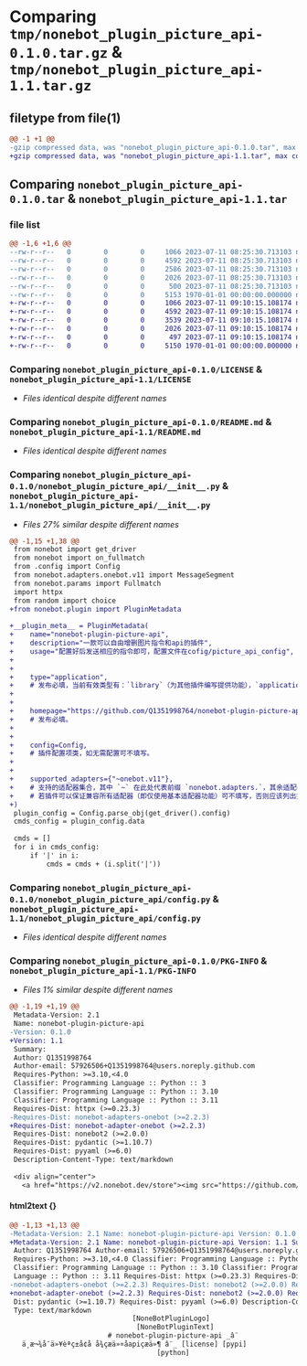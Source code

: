 # Comparing `tmp/nonebot_plugin_picture_api-0.1.0.tar.gz` & `tmp/nonebot_plugin_picture_api-1.1.tar.gz`

## filetype from file(1)

```diff
@@ -1 +1 @@
-gzip compressed data, was "nonebot_plugin_picture_api-0.1.0.tar", max compression
+gzip compressed data, was "nonebot_plugin_picture_api-1.1.tar", max compression
```

## Comparing `nonebot_plugin_picture_api-0.1.0.tar` & `nonebot_plugin_picture_api-1.1.tar`

### file list

```diff
@@ -1,6 +1,6 @@
--rw-r--r--   0        0        0     1066 2023-07-11 08:25:30.713103 nonebot_plugin_picture_api-0.1.0/LICENSE
--rw-r--r--   0        0        0     4592 2023-07-11 08:25:30.713103 nonebot_plugin_picture_api-0.1.0/README.md
--rw-r--r--   0        0        0     2586 2023-07-11 08:25:30.713103 nonebot_plugin_picture_api-0.1.0/nonebot_plugin_picture_api/__init__.py
--rw-r--r--   0        0        0     2026 2023-07-11 08:25:30.713103 nonebot_plugin_picture_api-0.1.0/nonebot_plugin_picture_api/config.py
--rw-r--r--   0        0        0      500 2023-07-11 08:25:30.713103 nonebot_plugin_picture_api-0.1.0/pyproject.toml
--rw-r--r--   0        0        0     5153 1970-01-01 00:00:00.000000 nonebot_plugin_picture_api-0.1.0/PKG-INFO
+-rw-r--r--   0        0        0     1066 2023-07-11 09:10:15.108174 nonebot_plugin_picture_api-1.1/LICENSE
+-rw-r--r--   0        0        0     4592 2023-07-11 09:10:15.108174 nonebot_plugin_picture_api-1.1/README.md
+-rw-r--r--   0        0        0     3539 2023-07-11 09:10:15.108174 nonebot_plugin_picture_api-1.1/nonebot_plugin_picture_api/__init__.py
+-rw-r--r--   0        0        0     2026 2023-07-11 09:10:15.108174 nonebot_plugin_picture_api-1.1/nonebot_plugin_picture_api/config.py
+-rw-r--r--   0        0        0      497 2023-07-11 09:10:15.108174 nonebot_plugin_picture_api-1.1/pyproject.toml
+-rw-r--r--   0        0        0     5150 1970-01-01 00:00:00.000000 nonebot_plugin_picture_api-1.1/PKG-INFO
```

### Comparing `nonebot_plugin_picture_api-0.1.0/LICENSE` & `nonebot_plugin_picture_api-1.1/LICENSE`

 * *Files identical despite different names*

### Comparing `nonebot_plugin_picture_api-0.1.0/README.md` & `nonebot_plugin_picture_api-1.1/README.md`

 * *Files identical despite different names*

### Comparing `nonebot_plugin_picture_api-0.1.0/nonebot_plugin_picture_api/__init__.py` & `nonebot_plugin_picture_api-1.1/nonebot_plugin_picture_api/__init__.py`

 * *Files 27% similar despite different names*

```diff
@@ -1,15 +1,38 @@
 from nonebot import get_driver
 from nonebot import on_fullmatch
 from .config import Config
 from nonebot.adapters.onebot.v11 import MessageSegment
 from nonebot.params import Fullmatch
 import httpx
 from random import choice
+from nonebot.plugin import PluginMetadata
 
+__plugin_meta__ = PluginMetadata(
+    name="nonebot-plugin-picture-api",
+    description="一款可以自由增删图片指令和api的插件",
+    usage="配置好后发送相应的指令即可，配置文件在cofig/picture_api_config",
+
+
+    type="application",
+    # 发布必填，当前有效类型有：`library`（为其他插件编写提供功能），`application`（向机器人用户提供功能）。
+
+
+    homepage="https://github.com/Q1351998764/nonebot-plugin-picture-api",
+    # 发布必填。
+
+
+    config=Config,
+    # 插件配置项类，如无需配置可不填写。
+
+
+    supported_adapters={"~onebot.v11"},
+    # 支持的适配器集合，其中 `~` 在此处代表前缀 `nonebot.adapters.`，其余适配器亦按此格式填写。
+    # 若插件可以保证兼容所有适配器（即仅使用基本适配器功能）可不填写，否则应该列出插件支持的适配器。
+)
 plugin_config = Config.parse_obj(get_driver().config)
 cmds_config = plugin_config.data
 
 cmds = []
 for i in cmds_config:
     if '|' in i:
         cmds = cmds + (i.split('|'))
```

### Comparing `nonebot_plugin_picture_api-0.1.0/nonebot_plugin_picture_api/config.py` & `nonebot_plugin_picture_api-1.1/nonebot_plugin_picture_api/config.py`

 * *Files identical despite different names*

### Comparing `nonebot_plugin_picture_api-0.1.0/PKG-INFO` & `nonebot_plugin_picture_api-1.1/PKG-INFO`

 * *Files 1% similar despite different names*

```diff
@@ -1,19 +1,19 @@
 Metadata-Version: 2.1
 Name: nonebot-plugin-picture-api
-Version: 0.1.0
+Version: 1.1
 Summary: 
 Author: Q1351998764
 Author-email: 57926506+Q1351998764@users.noreply.github.com
 Requires-Python: >=3.10,<4.0
 Classifier: Programming Language :: Python :: 3
 Classifier: Programming Language :: Python :: 3.10
 Classifier: Programming Language :: Python :: 3.11
 Requires-Dist: httpx (>=0.23.3)
-Requires-Dist: nonebot-adapters-onebot (>=2.2.3)
+Requires-Dist: nonebot-adapter-onebot (>=2.2.3)
 Requires-Dist: nonebot2 (>=2.0.0)
 Requires-Dist: pydantic (>=1.10.7)
 Requires-Dist: pyyaml (>=6.0)
 Description-Content-Type: text/markdown
 
 <div align="center">
   <a href="https://v2.nonebot.dev/store"><img src="https://github.com/A-kirami/nonebot-plugin-template/blob/resources/nbp_logo.png" width="180" height="180" alt="NoneBotPluginLogo"></a>
```

#### html2text {}

```diff
@@ -1,13 +1,13 @@
-Metadata-Version: 2.1 Name: nonebot-plugin-picture-api Version: 0.1.0 Summary:
+Metadata-Version: 2.1 Name: nonebot-plugin-picture-api Version: 1.1 Summary:
 Author: Q1351998764 Author-email: 57926506+Q1351998764@users.noreply.github.com
 Requires-Python: >=3.10,<4.0 Classifier: Programming Language :: Python :: 3
 Classifier: Programming Language :: Python :: 3.10 Classifier: Programming
 Language :: Python :: 3.11 Requires-Dist: httpx (>=0.23.3) Requires-Dist:
-nonebot-adapters-onebot (>=2.2.3) Requires-Dist: nonebot2 (>=2.0.0) Requires-
+nonebot-adapter-onebot (>=2.2.3) Requires-Dist: nonebot2 (>=2.0.0) Requires-
 Dist: pydantic (>=1.10.7) Requires-Dist: pyyaml (>=6.0) Description-Content-
 Type: text/markdown
                              [NoneBotPluginLogo]
                               [NoneBotPluginText]
                        # nonebot-plugin-picture-api _â¨
   ä¸æ¬¾å¯ä»¥èªç±å¢å å¾çæä»¤åapiçæä»¶ â¨_ [license] [pypi]
                                    [python]
```

